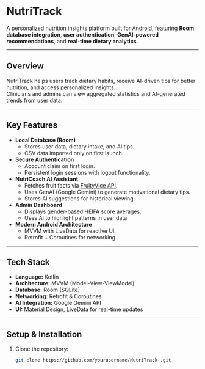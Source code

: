 
# NutriTrack 

A personalized nutrition insights platform built for Android, featuring **Room database integration**, **user authentication**, **GenAI-powered recommendations**, and **real-time dietary analytics**.

---

## Overview
NutriTrack helps users track dietary habits, receive AI-driven tips for better nutrition, and access personalized insights.  
Clinicians and admins can view aggregated statistics and AI-generated trends from user data.

---

## Key Features
- **Local Database (Room)**
  - Stores user data, dietary intake, and AI tips.
  - CSV data imported only on first launch.
- **Secure Authentication**
  - Account claim on first login.
  - Persistent login sessions with logout functionality.
- **NutriCoach AI Assistant**
  - Fetches fruit facts via [FruityVice API](https://www.fruityvice.com/).
  - Uses GenAI (Google Gemini) to generate motivational dietary tips.
  - Stores AI suggestions for historical viewing.
- **Admin Dashboard**
  - Displays gender-based HEIFA score averages.
  - Uses AI to highlight patterns in user data.
- **Modern Android Architecture**
  - MVVM with LiveData for reactive UI.
  - Retrofit + Coroutines for networking.

---

## Tech Stack
- **Language:** Kotlin  
- **Architecture:** MVVM (Model-View-ViewModel)  
- **Database:** Room (SQLite)  
- **Networking:** Retrofit & Coroutines  
- **AI Integration:** Google Gemini API  
- **UI:** Material Design, LiveData for real-time updates  

---

## Setup & Installation
1. Clone the repository:
   ```bash
   git clone https://github.com/yourusername/NutriTrack-.git
